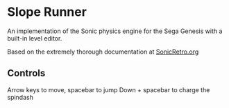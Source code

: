 # Slope Runner

An implementation of the Sonic physics engine for the Sega Genesis with a built-in level editor.

Based on the extremely thorough documentation at [SonicRetro.org](http://info.sonicretro.org/Sonic_Physics_Guide)

## Controls
Arrow keys to move, spacebar to jump
Down + spacebar to charge the spindash
